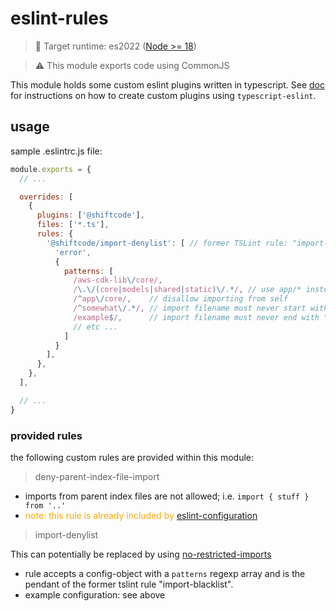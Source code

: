 # eslint-rules

> 🎯 Target runtime: es2022 ([Node >= 18](https://node.green/#ES2022))

> ⚠️ This module exports code using CommonJS

This module holds some custom eslint plugins written in typescript. See [doc](https://typescript-eslint.io/custom-rules)
for instructions on how to create custom plugins using `typescript-eslint`.

## usage

sample .eslintrc.js file:

```javascript
module.exports = {
  // ...

  overrides: [
    {
      plugins: ['@shiftcode'],
      files: ['*.ts'],
      rules: {
        '@shiftcode/import-denylist': [ // former TSLint rule: "import-blacklist"
          'error',
          {
            patterns: [
              /aws-cdk-lib\/core/,
              /\.\/(core|models|shared|static)\/.*/, // use app/* instead
              /^app\/core/,    // disallow importing from self
              /^somewhat\/.*/, // import filename must never start with "somewhat"
              /example$/,      // import filename must never end with "example"
              // etc ...
            ]
          }
        ],
      },
    },
  ],

  // ...
}
```

### provided rules

the following custom rules are provided within this module:

> deny-parent-index-file-import

- imports from parent index files are not allowed; i.e. ``import { stuff } from '..'``
- <span style="color: orange">note: this rule is already included by [eslint-configuration](../eslint-configuration)</span>

> import-denylist

This can potentially be replaced by using [no-restricted-imports](https://eslint.org/docs/latest/rules/no-restricted-imports)

- rule accepts a config-object with a ``patterns`` regexp array and is the pendant of the former tslint rule "import-blacklist".
- example configuration: see above
